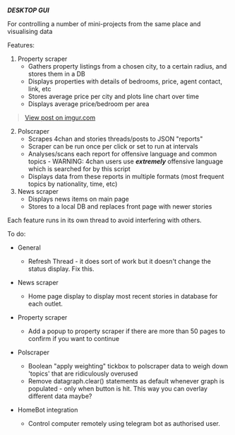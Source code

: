 ***DESKTOP GUI***

For controlling a number of mini-projects from the same place and visualising data


Features:
1. Property scraper
    - Gathers property listings from a chosen city, to a certain radius, and stores them in a DB
    - Displays properties with details of bedrooms, price, agent contact, link, etc
    - Stores average price per city and plots line chart over time
    - Displays average price/bedroom per area


<blockquote class="imgur-embed-pub" lang="en" data-id="tbXg7kC"><a href="https://imgur.com/tbXg7kC">View post on imgur.com</a></blockquote><script async src="//s.imgur.com/min/embed.js" charset="utf-8"></script>


2. Polscraper
    - Scrapes 4chan and stories threads/posts to JSON "reports"
    - Scraper can be run once per click or set to run at intervals
    - Analyses/scans each report for offensive language and common topics - WARNING: 4chan users use ***extremely*** offensive language which is searched for by this script
    - Displays data from these reports in multiple formats (most frequent topics by nationality, time, etc)
3. News scraper
    - Displays news items on main page
    - Stores to a local DB and replaces front page with newer stories

Each feature runs in its own thread to avoid interfering with others.

To do:

- General
    - Refresh Thread - it does sort of work but it doesn't change the status display. Fix this.

- News scraper
    - Home page display to display most recent stories in database for each outlet. 

- Property scraper
    - Add a popup to property scraper if there are more than 50 pages to confirm if you want to continue

- Polscraper
    - Boolean "apply weighting" tickbox to polscraper data to weigh down 'topics' that are ridiculously overused
    - Remove datagraph.clear() statements as default whenever graph is populated - only when button is hit. This way you can overlay different data maybe?

- HomeBot integration
    - Control computer remotely using telegram bot as authorised user.
